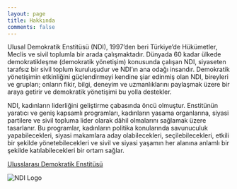 ```yaml
---
layout: page
title: Hakkında
comments: false
---
```


Ulusal Demokratik Enstitüsü (NDI), 1997’den beri Türkiye’de Hükümetler, Meclis ve sivil toplumla bir arada çalışmaktadır. Dünyada 60 kadar ülkede demokratikleşme (demokratik yönetişim) konusunda çalışan NDI, siyaseten tarafsız bir sivil toplum kuruluşudur ve NDI’ın ana odağı insandır. Demokratik yönetişimin etkinliğini güçlendirmeyi kendine şiar edinmiş olan NDI, bireyleri ve grupları; onların fikir, bilgi, deneyim ve uzmanlıklarını paylaşmak üzere bir araya getirir ve demokratik yönetişimi bu yolla destekler.

NDI, kadınların liderliğini geliştirme çabasında öncü olmuştur. Enstitünün yaratıcı ve geniş kapsamlı programları, kadınların yasama organlarına, siyasi partilere ve sivil topluma lider olarak dâhil olmalarını sağlamak üzere tasarlanır. Bu programlar, kadınların politika konularında savunuculuk yapabilecekleri, siyasi makamlara aday olabilecekleri, seçilebilecekleri, etkili bir şekilde yönetebilecekleri ve sivil ve siyasi yaşamın her alanına anlamlı bir şekilde katılabilecekleri bir ortam sağlar.


<a href="https://www.ndi.org/" target="_blank">Ulusslarası Demokratik Enstitüsü</a>

<img src="{{site.baseurl}}/assets/images/logos/ndi-logo.png" alt="NDI Logo" class="logo">
